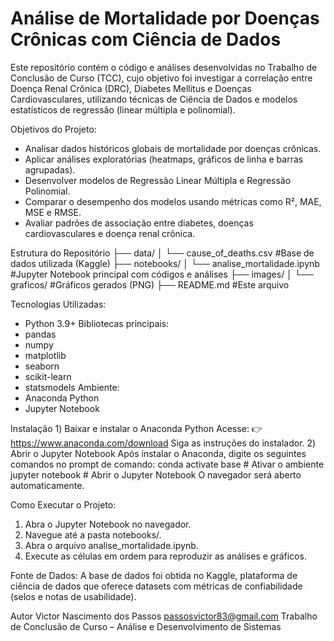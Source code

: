 # Análise de Mortalidade por Doenças Crônicas com Ciência de Dados
Este repositório contém o código e análises desenvolvidas no Trabalho de Conclusão de Curso (TCC), cujo objetivo foi investigar a correlação entre Doença Renal Crônica (DRC), Diabetes Mellitus e Doenças Cardiovasculares, utilizando técnicas de Ciência de Dados e modelos estatísticos de regressão (linear múltipla e polinomial).

Objetivos do Projeto:
- Analisar dados históricos globais de mortalidade por doenças crônicas.
- Aplicar análises exploratórias (heatmaps, gráficos de linha e barras agrupadas).
- Desenvolver modelos de Regressão Linear Múltipla e Regressão Polinomial.
- Comparar o desempenho dos modelos usando métricas como R², MAE, MSE e RMSE.
- Avaliar padrões de associação entre diabetes, doenças cardiovasculares e doença renal crônica.

Estrutura do Repositório
├── data/
│   └── cause_of_deaths.csv     #Base de dados utilizada (Kaggle)
├── notebooks/
│   └── analise_mortalidade.ipynb   #Jupyter Notebook principal com códigos e análises
├── images/
│   └── graficos/               #Gráficos gerados (PNG)
├── README.md                   #Este arquivo

Tecnologias Utilizadas:
- Python 3.9+
Bibliotecas principais:
- pandas
- numpy
- matplotlib
- seaborn
- scikit-learn
- statsmodels
Ambiente:
- Anaconda Python
- Jupyter Notebook

Instalação
1️) Baixar e instalar o Anaconda Python
Acesse: 👉 https://www.anaconda.com/download
Siga as instruções do instalador.
2️) Abrir o Jupyter Notebook
Após instalar o Anaconda, digite os seguintes comandos no prompt de comando:
conda activate base       # Ativar o ambiente
jupyter notebook          # Abrir o Jupyter Notebook
O navegador será aberto automaticamente.

Como Executar o Projeto:
1) Abra o Jupyter Notebook no navegador.
2) Navegue até a pasta notebooks/.
3) Abra o arquivo analise_mortalidade.ipynb.
4) Execute as células em ordem para reproduzir as análises e gráficos.

Fonte de Dados: A base de dados foi obtida no Kaggle, plataforma de ciência de dados que oferece datasets com métricas de confiabilidade (selos e notas de usabilidade).

Autor
Victor Nascimento dos Passos
passosvictor83@gmail.com
Trabalho de Conclusão de Curso – Análise e Desenvolvimento de Sistemas





